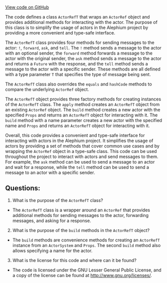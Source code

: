 [View code on GitHub](https://github.com/alephium/alephium/blob/master/util/src/main/scala/org/alephium/util/ActorRefT.scala)

The code defines a class `ActorRefT` that wraps an `ActorRef` object and provides additional methods for interacting with the actor. The purpose of this class is to simplify the usage of actors in the Alephium project by providing a more convenient and type-safe interface.

The `ActorRefT` class provides four methods for sending messages to the actor: `!`, `forward`, `ask`, and `tell`. The `!` method sends a message to the actor with an optional sender, the `forward` method forwards a message to the actor with the original sender, the `ask` method sends a message to the actor and returns a `Future` with the response, and the `tell` method sends a message to the actor with a specific sender. These methods are all defined with a type parameter `T` that specifies the type of message being sent.

The `ActorRefT` class also overrides the `equals` and `hashCode` methods to compare the underlying `ActorRef` object.

The `ActorRefT` object provides three factory methods for creating instances of the `ActorRefT` class. The `apply` method creates an `ActorRefT` object from an existing `ActorRef` object. The `build` method creates a new actor with the specified `Props` and returns an `ActorRefT` object for interacting with it. The `build` method with a name parameter creates a new actor with the specified name and `Props` and returns an `ActorRefT` object for interacting with it.

Overall, this code provides a convenient and type-safe interface for interacting with actors in the Alephium project. It simplifies the usage of actors by providing a set of methods that cover common use cases and by wrapping the `ActorRef` object in a type-safe class. This code can be used throughout the project to interact with actors and send messages to them. For example, the `ask` method can be used to send a message to an actor and wait for a response, while the `tell` method can be used to send a message to an actor with a specific sender.
## Questions: 
 1. What is the purpose of the `ActorRefT` class?
- The `ActorRefT` class is a wrapper around an `ActorRef` that provides additional methods for sending messages to the actor, forwarding messages, and asking for a response.

2. What is the purpose of the `build` methods in the `ActorRefT` object?
- The `build` methods are convenience methods for creating an `ActorRefT` instance from an `ActorSystem` and `Props`. The second `build` method also allows specifying a name for the actor.

3. What is the license for this code and where can it be found?
- The code is licensed under the GNU Lesser General Public License, and a copy of the license can be found at <http://www.gnu.org/licenses/>.